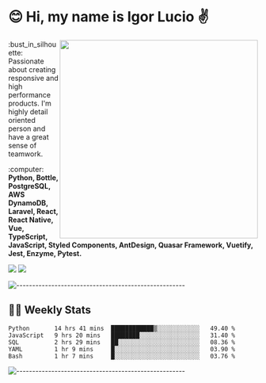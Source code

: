 # :blush: Hi, my name is Igor Lucio :v:

<img src="https://github-readme-stats.vercel.app/api?username=iguit0&show_icons=true&count_private=true&theme=tokyonight" min-width="400px" max-width="400px" width="400px" align="right" />

<p align="left"> 
  :bust_in_silhouette: Passionate about creating responsive and high performance products.
  I'm highly detail oriented person and have a great sense of teamwork.
</p>

<p align="left">
  :computer: <strong>Python, Bottle, PostgreSQL, AWS DynamoDB, Laravel, React, React Native, Vue, TypeScript, JavaScript, Styled Components, AntDesign, Quasar Framework, Vuetify, Jest, Enzyme, Pytest.</strong>
</p>

<p align="left">
  <a href="#" alt="Linkedin">
  <img src="https://img.shields.io/badge/LinkedIn-0077B5?style=for-the-badge&logo=linkedin&logoColor=white&link=https://www.linkedin.com/in/igor-lucio-alves" /></a>

  <a href="#" alt="Telegram">
  <img src="https://img.shields.io/badge/Telegram-2CA5E0?style=for-the-badge&logo=telegram&logoColor=white&link=https://t.me/iguit0" /></a>
</p>

![-----------------------------------------------------](https://raw.githubusercontent.com/andreasbm/readme/master/assets/lines/aqua.png)

## :man_technologist: Weekly Stats
<!--START_SECTION:waka-->
```text
Python       14 hrs 41 mins  ████████████▒░░░░░░░░░░░░   49.40 % 
JavaScript   9 hrs 20 mins   ████████░░░░░░░░░░░░░░░░░   31.40 % 
SQL          2 hrs 29 mins   ██░░░░░░░░░░░░░░░░░░░░░░░   08.36 % 
YAML         1 hr 9 mins     █░░░░░░░░░░░░░░░░░░░░░░░░   03.90 % 
Bash         1 hr 7 mins     █░░░░░░░░░░░░░░░░░░░░░░░░   03.76 % 
```
<!--END_SECTION:waka-->
![-----------------------------------------------------](https://raw.githubusercontent.com/andreasbm/readme/master/assets/lines/aqua.png)

